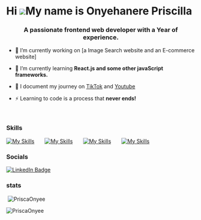 Hi ![](https://user-images.githubusercontent.com/18350557/176309783-0785949b-9127-417c-8b55-ab5a4333674e.gif)My name is Onyehanere Priscilla
========================================================================================================================================

<h3 align="center">A passionate frontend web developer with a Year of experience.</h3>

- 🔭 I’m currently working on [a Image Search website and an E-commerce website]

- 🌱 I’m currently learning **React.js and some other javaScript frameworks.**

- 📝 I document my journey on [TikTok](https://www.tiktok.com/@243daysofproductivity) and [Youtube](https://www.youtube.com/@CodingHabitsGirl)

- ⚡ Learning to code is a process that **never ends!**
 
<br/>

### Skills

[![My Skills](https://skillicons.dev/icons?i=html,css)](https://skillicons.dev) &nbsp;&nbsp;&nbsp;&nbsp;&nbsp; [![My Skills](https://skillicons.dev/icons?i=js)](https://skillicons.dev) &nbsp;&nbsp;&nbsp;&nbsp;&nbsp; [![My Skills](https://skillicons.dev/icons?i=react)](https://skillicons.dev) &nbsp;&nbsp;&nbsp;&nbsp;&nbsp; [![My Skills](https://skillicons.dev/icons?i=figma)](https://skillicons.dev)
<br/>

### Socials

<div id="badges">
  <a href="https://www.linkedin.com/in/priscilla-onyehanere-4099a3200/">
    <img src="https://img.shields.io/badge/LinkedIn-blue?style=for-the-badge&logo=linkedin&logoColor=white" alt="LinkedIn Badge"/>
  </a>
</div>


### stats

<p>&nbsp;<img align="center" src="https://github-readme-stats.vercel.app/api?username=PriscaOnyee&show_icons=true&locale=en" alt="PriscaOnyee"/></p>

<p><img align="center" src="https://github-readme-streak-stats.herokuapp.com/?user=PriscaOnyee&" alt="PriscaOnyee" /></p>

